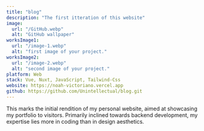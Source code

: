 ```yaml
---
title: "blog"
description: "The first itteration of this website"
image:
  url: "/GitHub.webp"
  alt: "GitHub wallpaper"
worksImage1:
  url: "/image-1.webp"
  alt: "first image of your project."
worksImage2:
  url: "/image-2.webp"
  alt: "second image of your project."
platform: Web
stack: Vue, Nuxt, JavaScript, Tailwind-Css
website: https://noah-victoriano.vercel.app
github: https://github.com/Unintellectual/blog.git
---
```


This marks the initial rendition of my personal website, aimed at showcasing my portfolio to visitors. Primarily inclined towards backend development, my expertise lies more in coding than in design aesthetics.
